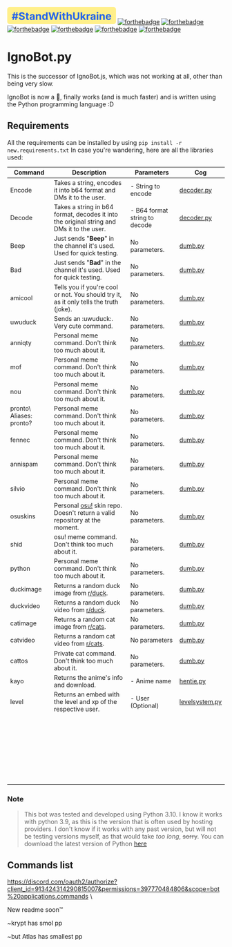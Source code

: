 [![Stand With Ukraine](https://raw.githubusercontent.com/vshymanskyy/StandWithUkraine/main/badges/StandWithUkraine.svg)](https://stand-with-ukraine.pp.ua)
[![forthebadge](https://forthebadge.com/images/badges/0-percent-optimized.svg)](https://forthebadge.com) [![forthebadge](https://forthebadge.com/images/badges/built-with-love.svg)](https://forthebadge.com) [![forthebadge](https://forthebadge.com/images/badges/60-percent-of-the-time-works-every-time.svg)](https://forthebadge.com) [![forthebadge](https://forthebadge.com/images/badges/made-with-python.svg)](https://forthebadge.com) [![forthebadge](https://forthebadge.com/images/badges/powered-by-electricity.svg)](https://forthebadge.com) [![forthebadge](https://forthebadge.com/images/badges/designed-in-ms-paint.svg)](https://forthebadge.com)

# IgnoBot.py

This is the successor of IgnoBot.js, which was not working at all, other than being very slow.

IgnoBot is now a :duck:, finally works (and is much faster) and is written using the Python programming language :D

## Requirements

All the requirements can be installed by using `pip install -r new.requirements.txt`
In case you're wandering, here are all the libraries used:

| Command                  | Description                                                                                     | Parameters                    | Cog                                     |
|--------------------------|-------------------------------------------------------------------------------------------------|-------------------------------|-----------------------------------------|
| Encode                   | Takes a string, encodes it into b64 format and DMs it to the user.                              | - String to encode            | [decoder.py](./cogs/decoder.py)         |
| Decode                   | Takes a string in b64 format, decodes it into the original string and DMs it to the user.       | - B64 format string to decode | [decoder.py](./cogs/decoder.py)         |
| Beep                     | Just sends "**Beep**" in the channel it's used. Used for quick testing.                         | No parameters.                | [dumb.py](./cogs/dumb.py)               |
| Bad                      | Just sends "**Bad**" in the channel it's used. Used for quick testing.                          | No parameters.                | [dumb.py](./cogs/dumb.py)               |
| amicool                  | Tells you if you're cool or not. You should try it, as it only tells the truth (joke).          | No parameters.                | [dumb.py](./cogs/dumb.py)               |
| uwuduck                  | Sends an :uwuduck:. Very cute command.                                                          | No parameters.                | [dumb.py](./cogs/dumb.py)               |
| anniqty                  | Personal meme command. Don't think too much about it.                                           | No parameters.                | [dumb.py](./cogs/dumb.py)               |
| mof                      | Personal meme command. Don't think too much about it.                                           | No parameters.                | [dumb.py](./cogs/dumb.py)               |
| nou                      | Personal meme command. Don't think too much about it.                                           | No parameters.                | [dumb.py](./cogs/dumb.py)               |
| pronto\ Aliases: pronto? | Personal meme command. Don't think too much about it.                                           | No parameters.                | [dumb.py](./cogs/dumb.py)               |
| fennec                   | Personal meme command. Don't think too much about it.                                           | No parameters.                | [dumb.py](./cogs/dumb.py)               |
| annispam                 | Personal meme command. Don't think too much about it.                                           | No parameters.                | [dumb.py](./cogs/dumb.py)               |
| silvio                   | Personal meme command. Don't think too much about it.                                           | No parameters.                | [dumb.py](./cogs/dumb.py)               |
| osuskins                 | Personal [osu!](https://osu.ppy.sh) skin repo. Doesn't return a valid repository at the moment. | No parameters.                | [dumb.py](./cogs/dumb.py)               |
| shid                     | osu! meme command. Don't think too much about it.                                               | No parameters.                | [dumb.py](./cogs/dumb.py)               |
| python                   | Personal meme command. Don't think too much about it.                                           | No parameters.                | [dumb.py](./cogs/dumb.py)               |
| duckimage                | Returns a random duck image from [r/duck](https://reddit.com/r/duck).                           | No parameters.                | [dumb.py](./cogs/dumb.py)               |
| duckvideo                | Returns a random duck video from [r/duck](https://reddit.com/r/duck).                           | No parameters.                | [dumb.py](./cogs/dumb.py)               |
| catimage                 | Returns a random cat image from [r/cats](https://reddit.com/r/cats).                            | No parameters.                | [dumb.py](./cogs/dumb.py)               |
| catvideo                 | Returns a random cat video from [r/cats](https://reddit.com/r/cats).                            | No parameters                 | [dumb.py](./cogs/dumb.py)               |
| cattos                   | Private cat command. Don't think too much about it.                                             | No parameters.                | [dumb.py](./cogs/dumb.py)               |
| kayo                     | Returns the anime's info and download.                                                          | - Anime name                  | [hentie.py](./cogs/hentie.py)           |
| level                    | Returns an embed with the level and xp of the respective user.                                  | - User (Optional)             | [levelsystem.py](./cogs/levelsystem.py) |
|                          |                                                                                                 |                               |                                         |
|                          |                                                                                                 |                               |                                         |
|                          |                                                                                                 |                               |                                         |
|                          |                                                                                                 |                               |                                         |
|                          |                                                                                                 |                               |                                         |
|                          |                                                                                                 |                               |                                         |
|                          |                                                                                                 |                               |                                         |
|                          |                                                                                                 |                               |                                         |
|                          |                                                                                                 |                               |                                         |
|                          |                                                                                                 |                               |                                         |
|                          |                                                                                                 |                               |                                         |
|                          |                                                                                                 |                               |                                         |
|                          |                                                                                                 |                               |                                         |
|                          |                                                                                                 |                               |                                         |
|                          |                                                                                                 |                               |                                         |
|                          |                                                                                                 |                               |                                         |
|                          |                                                                                                 |                               |                                         |
|                          |                                                                                                 |                               |                                         |
|                          |                                                                                                 |                               |                                         |
|                          |                                                                                                 |                               |                                         |
|                          |                                                                                                 |                               |                                         |
|                          |                                                                                                 |                               |                                         |
|                          |                                                                                                 |                               |                                         |
|                          |                                                                                                 |                               |                                         |
|                          |                                                                                                 |                               |                                         |
|                          |                                                                                                 |                               |                                         |
|                          |                                                                                                 |                               |                                         |
|                          |                                                                                                 |                               |                                         |
|                          |                                                                                                 |                               |                                         |
|                          |                                                                                                 |                               |                                         |
|                          |                                                                                                 |                               |                                         |

### Note

> This bot was tested and developed using Python 3.10. I know it works with python 3.9, as this is the version that is often used by hosting providers. I don't know if it works with any past version, but will not be testing versions myself, as that would take *too long*, ~~sorry~~.
> You can download the latest version of Python [here](https://python.org/downloads)

## Commands list

https://discord.com/oauth2/authorize?client_id=913424314290815007&permissions=397770484806&scope=bot%20applications.commands \

New readme soon™

~krypt has smol pp

~but Atlas has smallest pp
